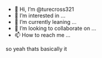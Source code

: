 - 👋 Hi, I’m @turecross321
- 👀 I’m interested in ...
- 🌱 I’m currently leaning ...
- 💞️ I’m looking to collaborate on ...
- 📫 How to reach me ...

<!---
turecross321/turecross321 is a ✨ special ✨ repository because its `README.md` (this file) appears on your GitHub profile.
You can click the Preview link to take a look at your changes.
--->
 so yeah thats basically it

